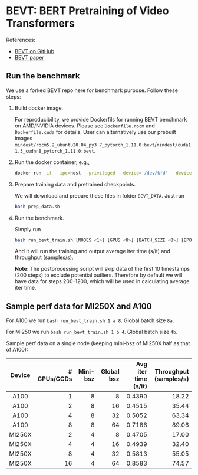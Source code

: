 # BEVT: BERT Pretraining of Video Transformers

References:
- [BEVT on GitHub](https://github.com/xyzforever/BEVT)
- [BEVT paper](https://arxiv.org/abs/2112.01529)

## Run the benchmark

We use a forked BEVT repo here for benchmark purpose. Follow these steps:

1. Build docker image.

   For reproducibility, we provide Dockerfils for running BEVT benchmark on AMD/NVIDIA devices. Please see `Dockerfile.rocm` and `Dockerfile.cuda` for details. User can alternatively use our prebuilt images `mindest/rocm5.2_ubuntu20.04_py3.7_pytorch_1.11.0:bevt`/`mindest/cuda11.3_cudnn8_pytorch_1.11.0:bevt`.

2. Run the docker container, e.g.,

    ```bash
    docker run -it --ipc=host --privileged --device='/dev/kfd' --device='/dev/dri' --group-add video [-v LOCAL_PATH:CONTAINER_PATH] <IMAGE_NAME> bash
    ```

3. Prepare training data and pretrained checkpoints.

    We will download and prepare these files in folder `BEVT_DATA`. Just run

    ```bash
    bash prep_data.sh
    ```

4. Run the benchmark.

    Simply run

    ```bash
    bash run_bevt_train.sh [NODES <1>] [GPUS <8>] [BATCH_SIZE <8>] [EPOCHS <1>] [MAX_STEPS <1200>]
    ```

    And it will run the training and output average iter time (s/it) and throughput (samples/s).

    **Note:** The postprocessing script will skip data of the first 10 timestamps (200 steps) to exclude potential outliers. Therefore by default we will have data for steps 200-1200, which will be used in calculating average iter time.

## Sample perf data for MI250X and A100

For A100 we run `bash run_bevt_train.sh 1 a 8`. Global batch size `8a`.

For MI250 we run `bash run_bevt_train.sh 1 b 4`. Global batch size `4b`.

Sample perf data on a single node (keeping mini-bsz of MI250X half as that of A100):

| Device | # GPUs/GCDs | Mini-bsz | Global bsz | Avg iter time (s/it) | Throughput (samples/s) |
| :----: | ----------: | -------: | ---------: | -------------------: | ---------------------: |
|  A100  | 1  | 8 | 8  | 0.4390 | 18.22 |
|  A100  | 2  | 8 | 16 | 0.4515 | 35.44 |
|  A100  | 4  | 8 | 32 | 0.5052 | 63.34 |
|  A100  | 8  | 8 | 64 | 0.7186 | 89.06 |
| MI250X | 2  | 4 | 8  | 0.4705 | 17.00 |
| MI250X | 4  | 4 | 16 | 0.4939 | 32.40 |
| MI250X | 8  | 4 | 32 | 0.5813 | 55.05 |
| MI250X | 16 | 4 | 64 | 0.8583 | 74.57 |
